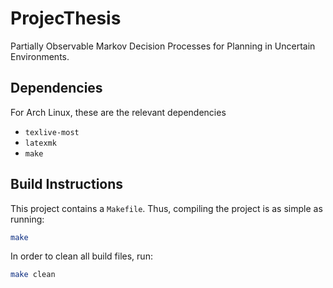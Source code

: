 # ProjecThesis

Partially Observable Markov Decision Processes for Planning in Uncertain Environments.

## Dependencies

For Arch Linux, these are the relevant dependencies

- `texlive-most`
- `latexmk`
- `make`

## Build Instructions

This project contains a `Makefile`. Thus, compiling the project is as simple as running:

```bash
make
```

In order to clean all build files, run:

```bash
make clean
```
